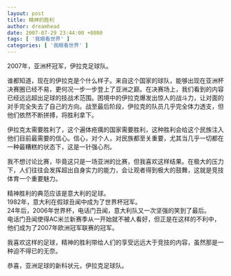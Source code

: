 ```yaml
---
layout: post
title: 精神的胜利
author: dreamhead
date: 2007-07-29 23:44:00 +0800
tags: [ '我眼看世界' ]
categories: [ '我眼看世界' ]
---
```


2007年，亚洲杯冠军，伊拉克足球队。  
  
谁都知道，现在的伊拉克是个什么样子。来自这个国家的球队，能够出现在亚洲杯决赛圈已经不易，更何况一步一步登上了亚洲之巅。在决赛场上，我们看到的内容已经远远超出足球的技战术范围。困境中的伊拉克爆发出惊人的战斗力，让对面的对手完全失去了自己的方向。战至最后阶段，伊拉克的队员几乎完全体力透支，但他们依然不断拼搏，将胜利拿下。  
  
伊拉克太需要胜利了，这个遍体疮痍的国家需要胜利，这种胜利会给这个民族注入他们目前最需要的信心。信心，对个人，对民族都至关重要，尤其当几乎一切都在一种最糟糕的状态下，这是一针强心剂。  
  
我不想讨论比赛，毕竟这只是一场亚洲的比赛，但我喜欢这样结果。在极大的压力下，人们往往会发挥超出自身实力的能力，会让观者得到极大的鼓舞，这就是竞技体育一个重要魅力。  
  
精神胜利的典范应该是意大利的足球。  
1982年，意大利在假球丑闻中成为了世界杯冠军。  
24年后，2006年世界杯，电话门丑闻，意大利队又一次坚强的笑到了最后。  
电话门丑闻使得AC米兰新赛季从一开始就不被人看好，但正是在这样的不利中，他们成为了2007年欧洲冠军联赛的冠军。

我喜欢这样的足球，精神的胜利带给人们的享受远远大于竞技的内容，虽然那是一种迫不得已的无奈。

恭喜，亚洲足球的新科状元，伊拉克足球队。


